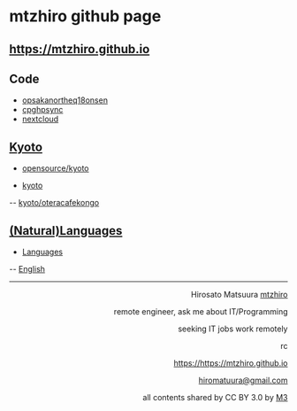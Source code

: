 # mtzhiro github page
## <a href="https://mtzhiro.github.io">https://mtzhiro.github.io</a>

## Code

- <a href="https://github.com/mtzhiro/opsakanortheq18onsen">opsakanortheq18onsen</a>
- <a href="https://mtzhiro.github.io/cpghpsync">cpghpsync</a>
- <a href="https://mtzhiro.github.io/nextcloud">nextcloud</a>

## <a href="https://mtzhiro.github.io/kyoto">Kyoto</a>

- <a href="https://mtzhiro.github.io/opensource/kyoto">opensource/kyoto</a>

- <a href="https://mtzhiro.github.io/kyoto">kyoto</a>

-- <a href="https://mtzhiro.github.io/kyoto/oteracafekongo">kyoto/oteracafekongo</a>

## <a href="https://mtzhiro.github.io/naturallanguage">(Natural)Languages</a>

- <a href="https://mtzhiro.github.io/naturallanguage">Languages</a>

-- <a href="https://mtzhiro.github.io/naturallanguage/english">English</a>



<hr />

<div style="text-align: right;">

Hirosato Matsuura <a href="https://github.com/mtzhiro">mtzhiro</a>

remote engineer, ask me about IT/Programming

seeking IT jobs work remotely

rc

<a href="https://mtzhiro.github.io">https://https://mtzhiro.github.io</a>

<a href="hmailto:hiromatuura@gmail.com">hiromatuura@gmail.com</a>

all contents shared by CC BY 3.0 by <a href="http://caesalpina.com/m3">M3</a>
</div>
